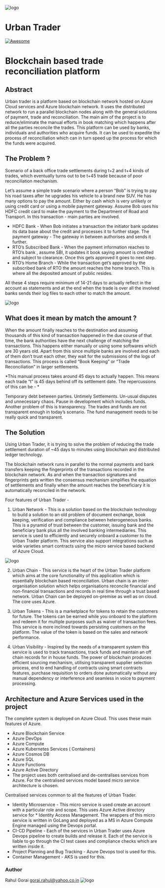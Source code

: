 ![logo](urban-trader-banner.png)
# Urban Trader
[![Awesome](https://cdn.rawgit.com/sindresorhus/awesome/d7305f38d29fed78fa85652e3a63e154dd8e8829/media/badge.svg)](https://github.com/sindresorhus/awesome) 

Blockchain based trade reconciliation platform
==============================================

## Abstract

Urban trader is a platform based on blockchain network hosted on Azure Cloud services and Azure blockchain network. It uses the distributed network to run a parallel blockchain nodes along with the general solutions of payment, trade and reconciliation. The main aim of the project is to reduce/eliminate the manual efforts in book matching which happens after all the parties reconcile the trades. This platform can be used by banks, individuals and authorities who acquire funds. It can be used to expedite the process of reconciliation which can in turn speed up the process for which the funds were acquired.

## The Problem ?

Scenario of a back office trade settlements during t+2 and t+4 kinds of trades, which eventually turns out to be t+45 trade because of poor reconciliation mechanism.

Let’s assume a simple trade scenario where a person “Bob” is trying to pay his road taxes after he upgrades his vehicle to a brand new SUV. He has many options to pay the amount. Either by cash which is very unlikely or using credit card or using a mobile payment gateway. Assume Bob uses his HDFC credit card to make the payment to the Department of Road and Transport. In this transaction - main parties are involved.

* HDFC Bank - When Bob initiates a transaction the initiator bank updates its data base about the credit and processes it to further stage.
The payment gateway - The gateway in between authorises and sends it further.
* RTO’s Subscribed Bank - When the payment information reaches to RTO’s bank , assume SBI, it updates it book saying amount is credited and subject to clearance. Once this gets approved it goes to next step.
* RTO’s Home Branch - While the transaction get’s approved by the subscribed bank of RTO the amount reaches the home branch. This is where all the deposited amount of public resides.

All these 4 steps require minimum of 14-21 days to actually reflect in the account as statements and at the end when the trade is over all the involved banks sends their log files to each other to match the amount.

![logo](trade-time-example.png)

## What does it mean by match the amount ?

When the amount finally reaches to the destination and assuming thousands of this kind of transaction happened in the due course of that time, the bank authorities have the next challenge of matching the transactions. This happens either manually or using some softwares which are 30 years old. Apart from this since multiple banks are involved and each of them don’t trust each other, they wait for the submissions of the logs of transactions. This process is called “Book Keeping” or “Trade Reconciliation” in larger settlements.

*This manual process takes around 45 days to actually happen. This means each trade “t” is 45 days behind off its settlement date. The repercussions of this can be - *

Temporary debt between parties.
Untimely Settlements.
Un-usual disputes and unnecessary chaos.
Pause in development which includes funds.
Another problem of this is transparency. The trades and funds are not transparent enough in today’s scenario. The fund management needs to be really quick and transparent.

## The Solution

Using Urban Trader, it is trying to solve the problem of reducing the trade settlement duration of ~45 days to minutes using blockchain and distributed ledger technology.

The blockchain network runs in parallel to the normal payments and bank transfers keeping the fingerprints of the transactions recorded in the blockchain network. As and when the transaction signatures and fingerprints gets written the consensus mechanism simplifies the equation of settlements and finally when the amount reaches the beneficiary it is automatically reconciled in the network.

Four features of Urban Trader -

1. Urban Network - This is a solution based on the blockchain technology to build a solution to an old problem of document exchange, book keeping, verification and compliance between heterogeneous banks. This is a pyramid of trust between the customer, issuing bank and the beneficiary bank plus all the involved banking intermediaries. This service is used to efficiently and securely onboard a customer to the Urban Trader platform. This service also support integrations such as wide varieties smart contracts using the micro service based backend of Azure Cloud.

![logo](urban-network.png)

2. Urban Chain - This service is the heart of the Urban Trader platform which aims at the core functionality of this application which is essentially blockchain based reconciliation. Urban chain is an inter-organisation solution which helps organisations reconcile financial and non-financial transactions and records in real time through a trust based network. Urban Chain can be deployed on-premise as well as on cloud. The core uses Azure.

3. Urban Tokens - This is a marketplace for tokens to retain the customers for future. The tokens
can be earned while you onboard to the platform and redeem it for multiple purposes such as waiver of transaction fees. This service is more inclined towards persisting customers on the
platform. The value of the token is based on the sales and network performance.

4. Urban Visibility - Inspired by the needs of a transparent system this service is used to track transactions, track funds and maintain an off chain records for in house funds. The power of blockchain produces efficient sourcing mechanism, utilising transparent supplier selection process, end to end handling of contracts using smart contracts features, purchase requisition to orders done automatically without any manual dependency or interference and seamless in voice to payment processing.

## Architecture and Azure Services used in the project

The complete system is deployed on Azure Cloud. This uses these main features of Azure.

* Azure Blockchain Service
* Azure DevOps
* Azure Compute
* Azure Kubernetes Services ( Containers)
* Azure Cosmos DB
* Azure SQL
* Azure Functions
* Azure Active Directory
* The project uses both centralised and de-centralises services from Azure. For the centralised services model based micro service architecture is chosen.

Centralised services common to all the features of Urban Trader.

* Identity Microservice - This micro service is used create an account with a particular role and scope. This uses Azure 
Active directory service for * Identity Access Management. The wrappers of this micro service is written in GoLang and deployed as a MS in Azure Compute Engine managed using the Devops portal.
* CI-CD Pipeline - Each of the services in Urban Trader uses Azure Devops pipeline to create builds and release it. Each of the service is liable to go through the CI test cases and compliance checks which are written inside it.
* Project Planning and Bug Tracking - Azure Devops tool is used for this.
* Container Management - AKS is used for this.


### Author
Rahul Gorai
gorai.rahul@yahoo.co.in
![logo](urban-trader.png)
